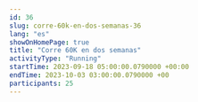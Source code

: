 ```yaml
---
id: 36
slug: corre-60k-en-dos-semanas-36
lang: "es"
showOnHomePage: true
title: "Corre 60K en dos semanas"
activityType: "Running"
startTime: 2023-09-18 05:00:00.0790000 +00:00
endTime: 2023-10-03 03:00:00.0790000 +00
participants: 25
---
```

